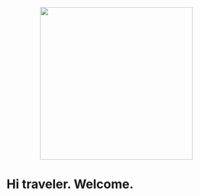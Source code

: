 <div id="header" align="center">
    <img src="https://media.giphy.com/media/1yld7nW3oQ2IyRubUm/giphy.gif" width="350"/>
</div>

<h1>
    Hi traveler. Welcome.
    <img src="https://media.giphy.com/media/hvRJCLFzcasrR4ia7z/giphy.gif" width="10px"/>
</h1>


